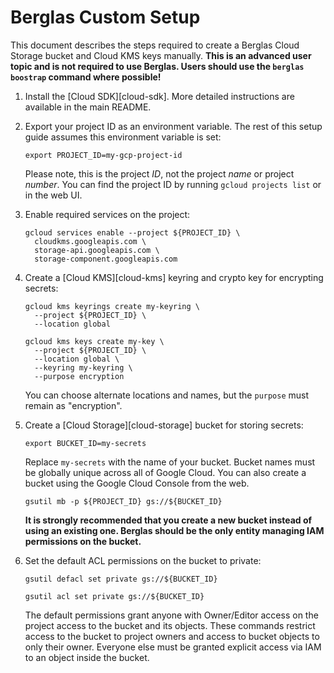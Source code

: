 # Berglas Custom Setup

This document describes the steps required to create a Berglas Cloud Storage
bucket and Cloud KMS keys manually. **This is an advanced user topic and is not
required to use Berglas. Users should use the `berglas boostrap` command where
possible!**

1. Install the [Cloud SDK][cloud-sdk]. More detailed instructions are available
   in the main README.

1. Export your project ID as an environment variable. The rest of this setup
guide assumes this environment variable is set:

    ```text
    export PROJECT_ID=my-gcp-project-id
    ```

    Please note, this is the project _ID_, not the project _name_ or project
    _number_. You can find the project ID by running `gcloud projects list` or
    in the web UI.

1. Enable required services on the project:

    ```text
    gcloud services enable --project ${PROJECT_ID} \
      cloudkms.googleapis.com \
      storage-api.googleapis.com \
      storage-component.googleapis.com
    ```

1. Create a [Cloud KMS][cloud-kms] keyring and crypto key for encrypting
secrets:

    ```text
    gcloud kms keyrings create my-keyring \
      --project ${PROJECT_ID} \
      --location global
    ```

    ```text
    gcloud kms keys create my-key \
      --project ${PROJECT_ID} \
      --location global \
      --keyring my-keyring \
      --purpose encryption
    ```

    You can choose alternate locations and names, but the `purpose` must remain
    as "encryption".

1. Create a [Cloud Storage][cloud-storage] bucket for storing secrets:

    ```text
    export BUCKET_ID=my-secrets
    ```

    Replace `my-secrets` with the name of your bucket. Bucket names must be
    globally unique across all of Google Cloud. You can also create a bucket
    using the Google Cloud Console from the web.

    ```text
    gsutil mb -p ${PROJECT_ID} gs://${BUCKET_ID}
    ```

    **It is strongly recommended that you create a new bucket instead of using
    an existing one. Berglas should be the only entity managing IAM permissions
    on the bucket.**

1. Set the default ACL permissions on the bucket to private:

    ```text
    gsutil defacl set private gs://${BUCKET_ID}
    ```

    ```text
    gsutil acl set private gs://${BUCKET_ID}
    ```

    The default permissions grant anyone with Owner/Editor access on the project
    access to the bucket and its objects. These commands restrict access to the
    bucket to project owners and access to bucket objects to only their owner.
    Everyone else must be granted explicit access via IAM to an object inside
    the bucket.
